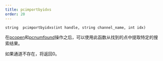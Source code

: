 ```yaml
---
title: pcimportbyidxs
order: 20
---
```

`string  pcimportbyidxs(int handle, string channel_name, int idx)`

在[pcopen](pcopen.html "返回点云文件的句柄")和[pcnumfound](pcnumfound.html "该节点返回pcopen找到的点数")操作之后，可以使用此函数从找到的点中提取特定的搜索结果。

如果通道不存在，将返回0。